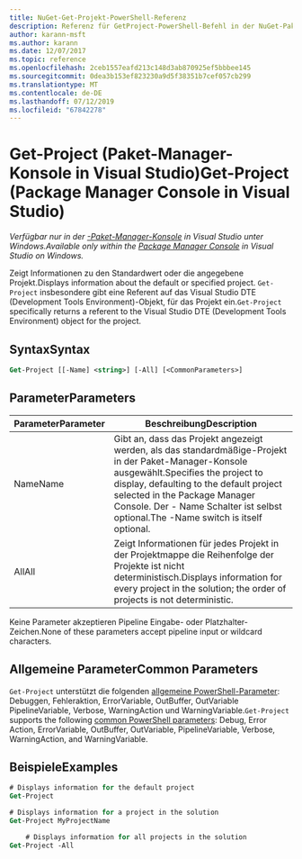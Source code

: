 ```yaml
---
title: NuGet-Get-Projekt-PowerShell-Referenz
description: Referenz für GetProject-PowerShell-Befehl in der NuGet-Paket-Manager-Konsole in Visual Studio.
author: karann-msft
ms.author: karann
ms.date: 12/07/2017
ms.topic: reference
ms.openlocfilehash: 2ceb1557eafd213c148d3ab870925ef5bbbee145
ms.sourcegitcommit: 0dea3b153ef823230a9d5f38351b7cef057cb299
ms.translationtype: MT
ms.contentlocale: de-DE
ms.lasthandoff: 07/12/2019
ms.locfileid: "67842278"
---
```

# <a name="get-project-package-manager-console-in-visual-studio"></a><span data-ttu-id="3c14a-103">Get-Project (Paket-Manager-Konsole in Visual Studio)</span><span class="sxs-lookup"><span data-stu-id="3c14a-103">Get-Project (Package Manager Console in Visual Studio)</span></span>

<span data-ttu-id="3c14a-104">*Verfügbar nur in der [-Paket-Manager-Konsole](package-manager-console.md) in Visual Studio unter Windows.*</span><span class="sxs-lookup"><span data-stu-id="3c14a-104">*Available only within the [Package Manager Console](package-manager-console.md) in Visual Studio on Windows.*</span></span>

<span data-ttu-id="3c14a-105">Zeigt Informationen zu den Standardwert oder die angegebene Projekt.</span><span class="sxs-lookup"><span data-stu-id="3c14a-105">Displays information about the default or specified project.</span></span> <span data-ttu-id="3c14a-106">`Get-Project` insbesondere gibt eine Referent auf das Visual Studio DTE (Development Tools Environment)-Objekt, für das Projekt ein.</span><span class="sxs-lookup"><span data-stu-id="3c14a-106">`Get-Project` specifically returns a referent to the Visual Studio DTE (Development Tools Environment) object for the project.</span></span>

## <a name="syntax"></a><span data-ttu-id="3c14a-107">Syntax</span><span class="sxs-lookup"><span data-stu-id="3c14a-107">Syntax</span></span>

```ps
Get-Project [[-Name] <string>] [-All] [<CommonParameters>]
```

## <a name="parameters"></a><span data-ttu-id="3c14a-108">Parameter</span><span class="sxs-lookup"><span data-stu-id="3c14a-108">Parameters</span></span>

| <span data-ttu-id="3c14a-109">Parameter</span><span class="sxs-lookup"><span data-stu-id="3c14a-109">Parameter</span></span> | <span data-ttu-id="3c14a-110">Beschreibung</span><span class="sxs-lookup"><span data-stu-id="3c14a-110">Description</span></span> |
| --- | --- |
| <span data-ttu-id="3c14a-111">Name</span><span class="sxs-lookup"><span data-stu-id="3c14a-111">Name</span></span> | <span data-ttu-id="3c14a-112">Gibt an, dass das Projekt angezeigt werden, als das standardmäßige-Projekt in der Paket-Manager-Konsole ausgewählt.</span><span class="sxs-lookup"><span data-stu-id="3c14a-112">Specifies the project to display, defaulting to the default project selected in the Package Manager Console.</span></span> <span data-ttu-id="3c14a-113">Der - Name Schalter ist selbst optional.</span><span class="sxs-lookup"><span data-stu-id="3c14a-113">The -Name switch is itself optional.</span></span> |
| <span data-ttu-id="3c14a-114">All</span><span class="sxs-lookup"><span data-stu-id="3c14a-114">All</span></span> | <span data-ttu-id="3c14a-115">Zeigt Informationen für jedes Projekt in der Projektmappe die Reihenfolge der Projekte ist nicht deterministisch.</span><span class="sxs-lookup"><span data-stu-id="3c14a-115">Displays information for every project in the solution; the order of projects is not deterministic.</span></span> |

<span data-ttu-id="3c14a-116">Keine Parameter akzeptieren Pipeline Eingabe- oder Platzhalter-Zeichen.</span><span class="sxs-lookup"><span data-stu-id="3c14a-116">None of these parameters accept pipeline input or wildcard characters.</span></span>

## <a name="common-parameters"></a><span data-ttu-id="3c14a-117">Allgemeine Parameter</span><span class="sxs-lookup"><span data-stu-id="3c14a-117">Common Parameters</span></span>

<span data-ttu-id="3c14a-118">`Get-Project` unterstützt die folgenden [allgemeine PowerShell-Parameter](http://go.microsoft.com/fwlink/?LinkID=113216): Debuggen, Fehleraktion, ErrorVariable, OutBuffer, OutVariable PipelineVariable, Verbose, WarningAction und WarningVariable.</span><span class="sxs-lookup"><span data-stu-id="3c14a-118">`Get-Project` supports the following [common PowerShell parameters](http://go.microsoft.com/fwlink/?LinkID=113216): Debug, Error Action, ErrorVariable, OutBuffer, OutVariable, PipelineVariable, Verbose, WarningAction, and WarningVariable.</span></span>

## <a name="examples"></a><span data-ttu-id="3c14a-119">Beispiele</span><span class="sxs-lookup"><span data-stu-id="3c14a-119">Examples</span></span>

```ps
# Displays information for the default project
Get-Project

# Displays information for a project in the solution
Get-Project MyProjectName

    # Displays information for all projects in the solution
Get-Project -All
```